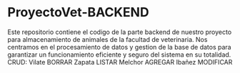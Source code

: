 # ProyectoVet-BACKEND
Este repositorio contiene el codigo de la parte backend de nuestro proyecto para almacenamiento de animales de la facultad de veterinaria. Nos centramos en el procesamiento de datos y gestion de la base de datos para garantizar un funcionamiento eficiente y seguro del sistema en su totalidad.
CRUD:
Vilate BORRAR
Zapata LISTAR
Melchor AGREGAR
Ibañez MODIFICAR
